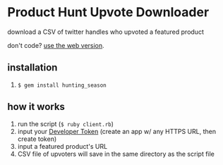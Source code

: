 # Product Hunt Upvote Downloader
download a CSV of twitter handles who upvoted a featured product

don't code? [use the web version](https://product-hunt-upvotes.herokuapp.com/).

## installation
1. ```$ gem install hunting_season```

## how it works
1. run the script (```$ ruby client.rb```)
3. input your [Developer Token](https://www.producthunt.com/v2/oauth/applications) (create an app w/ any HTTPS URL, then create token)
4. input a featured product's URL
5. CSV file of upvoters will save in the same directory as the script file

